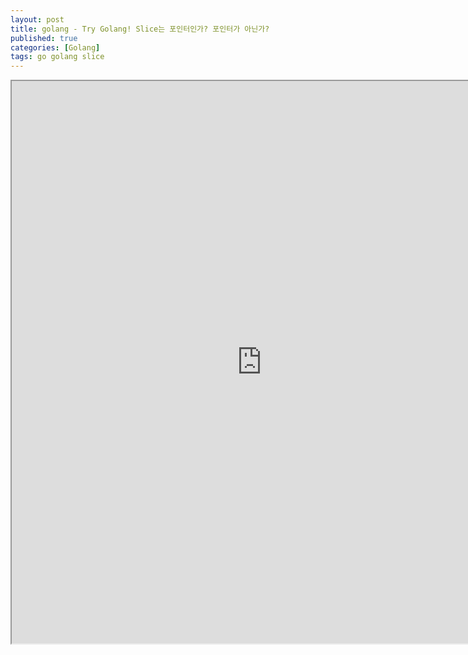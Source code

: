 ```yaml
---
layout: post
title: golang - Try Golang! Slice는 포인터인가? 포인터가 아닌가?
published: true
categories: [Golang]
tags: go golang slice
---
```

<iframe width="800" height="900" src="https://docs.google.com/document/d/e/2PACX-1vS8w-YBKrvASOglpVS0m1pfriCdvtfmDdWoLXSLlf1KibuloagWti1azbOcw0LcOSeSnP6nE9Xlr8aX/pub?embedded=true"></iframe>      
  
  